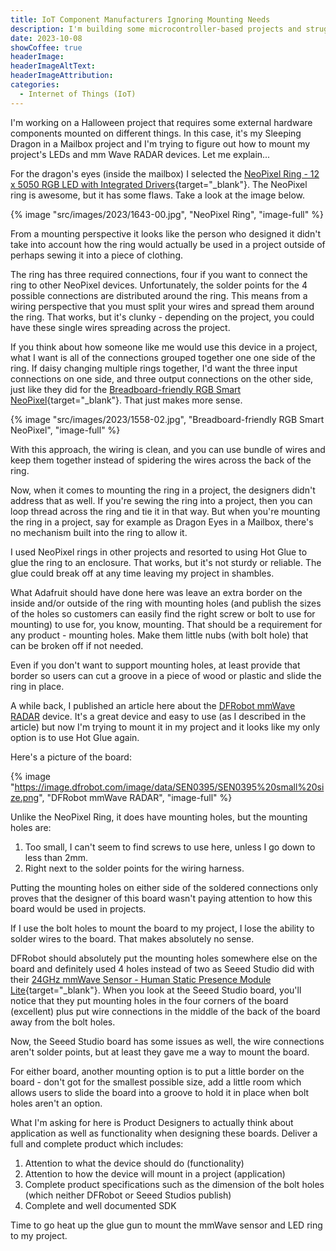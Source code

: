 ```yaml
---
title: IoT Component Manufacturers Ignoring Mounting Needs
description: I'm building some microcontroller-based projects and struggling to find a simple but secure mechanism to mount components in my project. This post highlights some of the challenges.
date: 2023-10-08
showCoffee: true
headerImage: 
headerImageAltText: 
headerImageAttribution: 
categories:
  - Internet of Things (IoT)
---
```


I'm working on a Halloween project that requires some external hardware components mounted on different things. In this case, it's my Sleeping Dragon in a Mailbox project and I'm trying to figure out how to mount my project's LEDs and mm Wave RADAR devices. Let me explain...

For the dragon's eyes (inside the mailbox) I selected the [NeoPixel Ring - 12 x 5050 RGB LED with Integrated Drivers](https://adafruit.com/product/1643){target="_blank"}. The NeoPixel ring is awesome, but it has some flaws. Take a look at the image below.

{% image "src/images/2023/1643-00.jpg", "NeoPixel Ring", "image-full" %}

From a mounting perspective it looks like the person who designed it didn't take into account how the ring would actually be used in a project outside of perhaps sewing it into a piece of clothing. 

The ring has three required connections, four if you want to connect the ring to other NeoPixel devices. Unfortunately, the solder points for the 4 possible connections are distributed around the ring. This means from a wiring perspective that you must split your wires and spread them around the ring. That works, but it's clunky - depending on the project, you could have these single wires spreading across the project. 

If you think about how someone like me would use this device in a project, what I want is all of the connections grouped together one one side of the ring. If daisy changing multiple rings together, I'd want the three input connections on one side, and three output connections on the other side, just like they did for the [Breadboard-friendly RGB Smart NeoPixel](https://adafruit.com/product/1558){target="_blank"}. That just makes more sense.

{% image "src/images/2023/1558-02.jpg", "Breadboard-friendly RGB Smart NeoPixel", "image-full" %}

With this approach, the wiring is clean, and you can use bundle of wires and keep them together instead of spidering the wires across the back of the ring.

Now, when it comes to mounting the ring in a project, the designers didn't address that as well. If you're sewing the ring into a project, then you can loop thread across the ring and tie it in that way. But when you're mounting the ring in a project, say for example as Dragon Eyes in a Mailbox, there's no mechanism built into the ring to allow it. 

I used NeoPixel rings in other projects and resorted to using Hot Glue to glue the ring to an enclosure. That works, but it's not sturdy or reliable. The glue could break off at any time leaving my project in shambles. 

What Adafruit should have done here was leave an extra border on the inside and/or outside of the ring with mounting holes (and publish the sizes of the holes so customers can easily find the right screw or bolt to use for mounting) to use for, you know, mounting. That should be a requirement for any product - mounting holes.  Make them little nubs (with bolt hole) that can be broken off if not needed. 

Even if you don't want to support mounting holes, at least provide that border so users can cut a groove in a piece of wood or plastic and slide the ring in place. 

A while back, I published an article here about the [DFRobot mmWave RADAR](/posts/2023/dfrobot-mmwave-radar/) device. It's a great device and easy to use (as I described in the article) but now I'm trying to mount it in my project and it looks like my only option is to use Hot Glue again. 

Here's a picture of the board:

{% image "https://image.dfrobot.com/image/data/SEN0395/SEN0395%20small%20size.png", "DFRobot mmWave RADAR", "image-full" %}

Unlike the NeoPixel Ring, it does have mounting holes, but the mounting holes are:

1. Too small, I can't seem to find screws to use here, unless I go down to less than 2mm.
2. Right next to the solder points for the wiring harness.

Putting the mounting holes on either side of the soldered connections only proves that the designer of this board wasn't paying attention to how this board would be used in projects.

If I use the bolt holes to mount the board to my project, I lose the ability to solder wires to the board. That makes absolutely no sense. 

DFRobot should absolutely put the mounting holes somewhere else on the board and definitely used 4 holes instead of two as Seeed Studio did with their [24GHz mmWave Sensor - Human Static Presence Module Lite](https://seeedstudio.com/24GHz-mmWave-Sensor-Human-Static-Presence-Module-Lite-p-5524.html){target="_blank"}. When you look at the Seeed Studio board, you'll notice that they put mounting holes in the four corners of the board (excellent) plus put wire connections in the middle of the back of the board away from the bolt holes. 

Now, the Seeed Studio board has some issues as well, the wire connections aren't solder points, but at least they gave me a way to mount the board.

For either board, another mounting option is to put a little border on the board - don't got for the smallest possible size, add a little room which allows users to slide the board into a groove to hold it in place when bolt holes aren't an option.

What I'm asking for here is Product Designers to actually think about application as well as functionality when designing these boards. Deliver a full and complete product which includes:

1. Attention to what the device should do (functionality)
2. Attention to how the device will mount in a project (application)
3. Complete product specifications such as the dimension of the bolt holes (which neither DFRobot or Seeed Studios publish)
4. Complete and well documented SDK

Time to go heat up the glue gun to mount the mmWave sensor and LED ring to my project. 